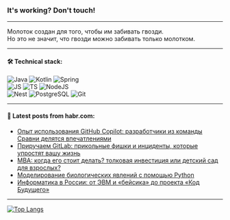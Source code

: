 ### It's working? Don't touch!

---
Молоток создан для того, чтобы им забивать гвозди. <br>
Но это не значит, что гвозди можно забивать только молотком.

---

#### 🛠️ Technical stack:

![Java](https://img.shields.io/badge/Java-informational?logo=Oracle&style=flat&logoColor=white&color=FF4500)
![Kotlin](https://img.shields.io/badge/Kotlin-informational?logo=Kotlin&style=flat&logoColor=white&color=774D97)
![Spring](https://img.shields.io/badge/SpringBoot-informational?logo=SpringBoot&style=flat&logoColor=white&color=6DB33F) <br>
![JS](https://img.shields.io/badge/JS-informational?logo=javaScript&style=flat&logoColor=black&color=F7Df1E)
![TS](https://img.shields.io/badge/TypeScript-informational?logo=typeScript&style=flat&logoColor=black&color=0667A8)
![NodeJS](https://img.shields.io/badge/NodeJS-informational?logo=node.js&style=flat&logoColor=white&color=70A760) <br>
![Nest](https://img.shields.io/badge/NestJS-informational?logo=NestJS&style=flat&logoColor=white&color=E0234E)
![PostgreSQL](https://img.shields.io/badge/PostgreSQL-informational?logo=PostgreSQL&style=flat&logoColor=white&color=DAA520)
![Git](https://img.shields.io/badge/Git-informational?logo=git&style=flat&logoColor=white&color=778899)

___

#### 💬 Latest posts from habr.com:

<!-- BLOG-POST-LIST:START -->
- [Опыт использования GitHub Copilot: разработчики из команды Сравни делятся впечатлениями](https://habr.com/ru/companies/sravni/articles/760558/?utm_source=habrahabr&utm_medium=rss&utm_campaign=760558)
- [Приручаем GitLab: прикольные фишки и инциденты, которые упростят вашу жизнь](https://habr.com/ru/companies/nixys/articles/758068/?utm_source=habrahabr&utm_medium=rss&utm_campaign=758068)
- [MBA: когда его стоит делать? толковая инвестиция или детский сад для взрослых?](https://habr.com/ru/articles/760360/?utm_source=habrahabr&utm_medium=rss&utm_campaign=760360)
- [Моделирование биологических явлений с помощью Python](https://habr.com/ru/companies/otus/articles/760546/?utm_source=habrahabr&utm_medium=rss&utm_campaign=760546)
- [Информатика в России: от ЭВМ и «бейсика» до проекта «Код Будущего»](https://habr.com/ru/companies/uchi_ru/articles/760542/?utm_source=habrahabr&utm_medium=rss&utm_campaign=760542)
<!-- BLOG-POST-LIST:END -->

---
[![Top Langs](https://github-readme-stats-git-master-advtsetting-gmailcom.vercel.app/api/top-langs/?username=zloylis&langs_count=10&hide_title=false&title_color=e6edf3&size_weight=0.5&count_weight=0.5&layout=compact&hide_border=true&theme=dracula)](https://github.com/zloylis)

<!-- ![GitHub stats](https://github-readme-stats-git-master-advtsetting-gmailcom.vercel.app/api?username=zloylis&show_icons=true&hide_border=true&theme=dracula&hide_title=true&include_all_commits=true&count_private=true&hide=contribs&hide_rank=true) -->
